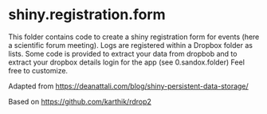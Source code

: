 # shiny.registration.form

This folder contains code to create a shiny registration form for events (here a scientific forum meeting). 
Logs are registered within a Dropbox folder as lists. 
Some code is provided to extract your data from dropbob and to extract your dropbox details login for the app (see 0.sandox.folder)
Feel free to customize.

Adapted from 
https://deanattali.com/blog/shiny-persistent-data-storage/

Based on
https://github.com/karthik/rdrop2
